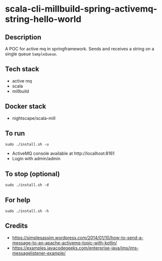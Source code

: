 # scala-cli-millbuild-spring-activemq-string-hello-world

## Description
A POC for active mq in springframework.
Sends and receives a string on a single
queue `SampleQueue`.

## Tech stack
- active mq
- scala
- millbuild

## Docker stack
- nightscape/scala-mill

## To run
`sudo ./install.sh -u`
- ActiveMQ console available at http://localhost:8161
- Login with admin/admin

## To stop (optional)
`sudo ./install.sh -d`

## For help
`sudo ./install.sh -h`

## Credits
- https://simplesassim.wordpress.com/2014/01/10/how-to-send-a-message-to-an-apache-activemq-topic-with-kotlin/
- https://examples.javacodegeeks.com/enterprise-java/jms/jms-messagelistener-example/

